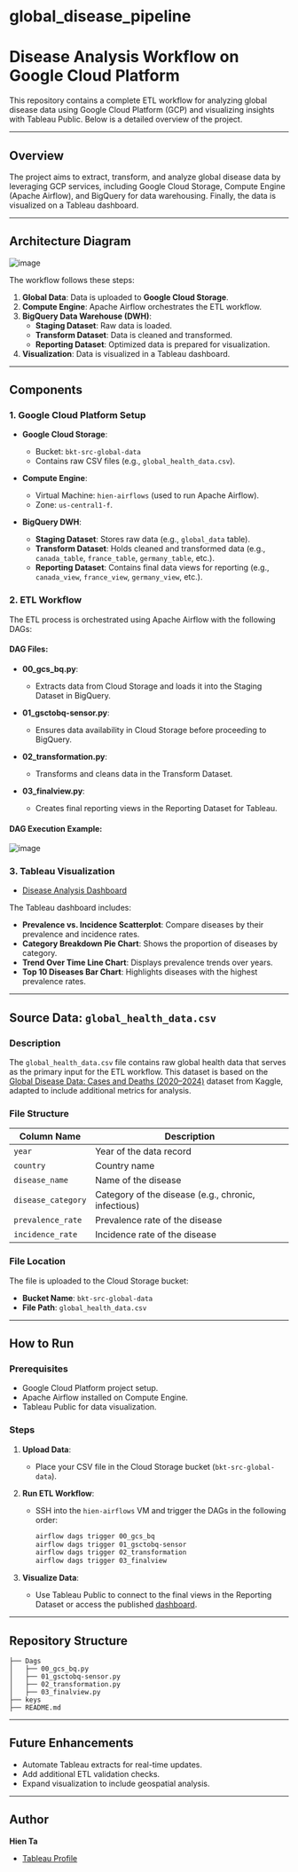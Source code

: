 # global_disease_pipeline

# Disease Analysis Workflow on Google Cloud Platform

This repository contains a complete ETL workflow for analyzing global disease data using Google Cloud Platform (GCP) and visualizing insights with Tableau Public. Below is a detailed overview of the project.

---

## Overview
The project aims to extract, transform, and analyze global disease data by leveraging GCP services, including Google Cloud Storage, Compute Engine (Apache Airflow), and BigQuery for data warehousing. Finally, the data is visualized on a Tableau dashboard.

---

## Architecture Diagram

![image](https://github.com/user-attachments/assets/624febec-cc10-4d50-bd8f-5f486b2ca1a6)


The workflow follows these steps:
1. **Global Data**: Data is uploaded to **Google Cloud Storage**.
2. **Compute Engine**: Apache Airflow orchestrates the ETL workflow.
3. **BigQuery Data Warehouse (DWH)**:
    - **Staging Dataset**: Raw data is loaded.
    - **Transform Dataset**: Data is cleaned and transformed.
    - **Reporting Dataset**: Optimized data is prepared for visualization.
4. **Visualization**: Data is visualized in a Tableau dashboard.

---

## Components
### 1. Google Cloud Platform Setup
- **Google Cloud Storage**:
  - Bucket: `bkt-src-global-data`
  - Contains raw CSV files (e.g., `global_health_data.csv`).

- **Compute Engine**:
  - Virtual Machine: `hien-airflows` (used to run Apache Airflow).
  - Zone: `us-central1-f`.

- **BigQuery DWH**:
  - **Staging Dataset**: Stores raw data (e.g., `global_data` table).
  - **Transform Dataset**: Holds cleaned and transformed data (e.g., `canada_table`, `france_table`, `germany_table`, etc.).
  - **Reporting Dataset**: Contains final data views for reporting (e.g., `canada_view`, `france_view`, `germany_view`, etc.).

### 2. ETL Workflow
The ETL process is orchestrated using Apache Airflow with the following DAGs:

#### DAG Files:
- **00_gcs_bq.py**:
  - Extracts data from Cloud Storage and loads it into the Staging Dataset in BigQuery.

- **01_gsctobq-sensor.py**:
  - Ensures data availability in Cloud Storage before proceeding to BigQuery.

- **02_transformation.py**:
  - Transforms and cleans data in the Transform Dataset.

- **03_finalview.py**:
  - Creates final reporting views in the Reporting Dataset for Tableau.

#### DAG Execution Example:

![image](https://github.com/user-attachments/assets/30560840-c94b-4fca-aabc-3d49fb200177)


### 3. Tableau Visualization
- [Disease Analysis Dashboard](https://public.tableau.com/app/profile/hien.ta/viz/DiseaseAnalysisDashboard/DiseaseAnalysisDashboard?publish=yes)

The Tableau dashboard includes:
- **Prevalence vs. Incidence Scatterplot**: Compare diseases by their prevalence and incidence rates.
- **Category Breakdown Pie Chart**: Shows the proportion of diseases by category.
- **Trend Over Time Line Chart**: Displays prevalence trends over years.
- **Top 10 Diseases Bar Chart**: Highlights diseases with the highest prevalence rates.

---

## Source Data: `global_health_data.csv`

### Description
The `global_health_data.csv` file contains raw global health data that serves as the primary input for the ETL workflow. This dataset is based on the [Global Disease Data: Cases and Deaths (2020–2024)](https://www.kaggle.com/datasets/mustafahabeeb90/global-disease-data-cases-and-deaths-20202024?utm_source=chatgpt.com) dataset from Kaggle, adapted to include additional metrics for analysis.

### File Structure
| **Column Name**       | **Description**                               |
|------------------------|-----------------------------------------------|
| `year`                | Year of the data record                       |
| `country`             | Country name                                  |
| `disease_name`        | Name of the disease                           |
| `disease_category`    | Category of the disease (e.g., chronic, infectious) |
| `prevalence_rate`     | Prevalence rate of the disease                |
| `incidence_rate`      | Incidence rate of the disease                 |

### File Location
The file is uploaded to the Cloud Storage bucket:
- **Bucket Name**: `bkt-src-global-data`
- **File Path**: `global_health_data.csv`

---

## How to Run

### Prerequisites
- Google Cloud Platform project setup.
- Apache Airflow installed on Compute Engine.
- Tableau Public for data visualization.

### Steps
1. **Upload Data**:
   - Place your CSV file in the Cloud Storage bucket (`bkt-src-global-data`).

2. **Run ETL Workflow**:
   - SSH into the `hien-airflows` VM and trigger the DAGs in the following order:
     ```bash
     airflow dags trigger 00_gcs_bq
     airflow dags trigger 01_gsctobq-sensor
     airflow dags trigger 02_transformation
     airflow dags trigger 03_finalview
     ```

3. **Visualize Data**:
   - Use Tableau Public to connect to the final views in the Reporting Dataset or access the published [dashboard](https://public.tableau.com/app/profile/hien.ta/viz/DiseaseAnalysisDashboard/DiseaseAnalysisDashboard?publish=yes).

---

## Repository Structure
```
├── Dags
│   ├── 00_gcs_bq.py
│   ├── 01_gsctobq-sensor.py
│   ├── 02_transformation.py
│   ├── 03_finalview.py
├── keys
├── README.md
```

---

## Future Enhancements
- Automate Tableau extracts for real-time updates.
- Add additional ETL validation checks.
- Expand visualization to include geospatial analysis.

---

## Author
**Hien Ta**

- [Tableau Profile](https://public.tableau.com/app/profile/hien.ta/viz/DiseaseAnalysisDashboard/DiseaseAnalysisDashboard?publish=yes)
